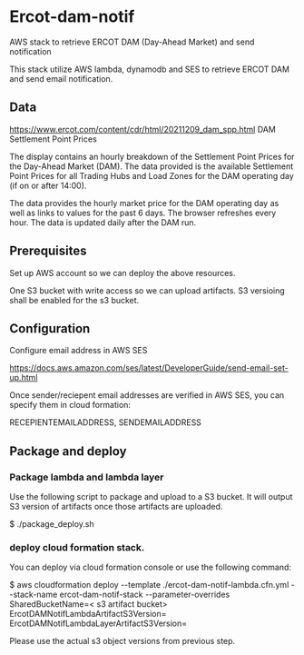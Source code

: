 # Ercot-dam-notif

AWS stack to retrieve ERCOT DAM (Day-Ahead Market) and send notification

This stack utilize AWS lambda, dynamodb and SES to retrieve ERCOT DAM and send email notification.

## Data
https://www.ercot.com/content/cdr/html/20211209_dam_spp.html
DAM Settlement Point Prices

The display contains an hourly breakdown of the Settlement Point Prices for the Day-Ahead Market (DAM). The data provided is the available Settlement Point Prices for all Trading Hubs and Load Zones for the DAM operating day (if on or after 14:00).

The data provides the hourly market price for the DAM operating day as well as links to values for the past 6 days. The browser refreshes every hour. The data is updated daily after the DAM run.

## Prerequisites

Set up AWS account so we can deploy the above resources.

One S3 bucket with write access so we can upload artifacts. S3 versioing shall be enabled for the s3 bucket.

## Configuration
Configure email address in AWS SES

https://docs.aws.amazon.com/ses/latest/DeveloperGuide/send-email-set-up.html

Once sender/reciepent email addresses are verified in AWS SES, you can specify them in cloud formation:

RECEPIENTEMAILADDRESS, SENDEMAILADDRESS

## Package and deploy

### Package lambda and lambda layer 
Use the following script to package and upload to a S3 bucket. 
It will output S3 version of artifacts once those artifacts are uploaded.

$ ./package_deploy.sh

### deploy cloud formation stack.

You can deploy via cloud formation console or use the following command:

$ aws cloudformation deploy --template ./ercot-dam-notif-lambda.cfn.yml --stack-name ercot-dam-notif-stack
--parameter-overrides \
SharedBucketName=< s3 artifact bucket> \
ErcotDAMNotifLambdaArtifactS3Version=<ErcotDAMNotifLambdaArtifactS3Version> \
ErcotDAMNotifLambdaLayerArtifactS3Version=<ErcotDAMNotifLambdaLayerArtifactS3Version>

Please use the actual s3 object versions from previous step.
